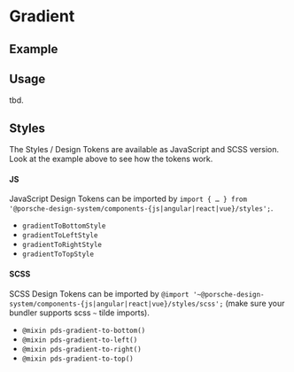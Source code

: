 # Gradient

<TableOfContents></TableOfContents>

## Example

<Playground :frameworkMarkup="codeExample">
  <ExampleDesignTokensGradient />
</Playground>

## Usage

tbd.

## Styles

The Styles / Design Tokens are available as JavaScript and SCSS version. Look at the example above to see how the tokens
work.

#### JS

JavaScript Design Tokens can be imported by
`import { … } from '@porsche-design-system/components-{js|angular|react|vue}/styles';`.

- `gradientToBottomStyle`
- `gradientToLeftStyle`
- `gradientToRightStyle`
- `gradientToTopStyle`

#### SCSS

SCSS Design Tokens can be imported by `@import '~@porsche-design-system/components-{js|angular|react|vue}/styles/scss';`
(make sure your bundler supports scss `~` tilde imports).

- `@mixin pds-gradient-to-bottom()`
- `@mixin pds-gradient-to-left()`
- `@mixin pds-gradient-to-right()`
- `@mixin pds-gradient-to-top()`

<script lang="ts">
import Vue from 'vue';
import Component from 'vue-class-component';
import { getDesignTokensGradientCodeSamples } from '@porsche-design-system/shared';
import ExampleDesignTokensGradient from '@/pages/patterns/design-tokens/example-gradient.vue';

@Component({
  components: {
    ExampleDesignTokensGradient
  },
})
export default class Code extends Vue {
  codeExample = getDesignTokensGradientCodeSamples();
}
</script>
